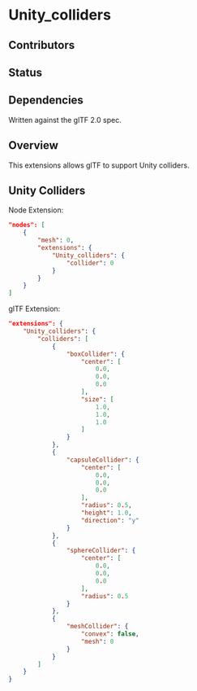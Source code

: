 # Unity\_colliders

## Contributors

## Status

## Dependencies

Written against the glTF 2.0 spec.

## Overview

This extensions allows glTF to support Unity colliders.

## Unity Colliders

Node Extension:
```json
"nodes": [
    {
        "mesh": 0,
        "extensions": {
            "Unity_colliders": {
                "collider": 0
            }
        }
    }
]
```

glTF Extension:
```json
"extensions": {
    "Unity_colliders": {
        "colliders": [
            {
                "boxCollider": {
                    "center": [
                        0.0,
                        0.0,
                        0.0
                    ],
                    "size": [
                        1.0,
                        1.0,
                        1.0
                    ]
                }
            },
            {
                "capsuleCollider": {
                    "center": [
                        0.0,
                        0.0,
                        0.0
                    ],
                    "radius": 0.5,
                    "height": 1.0,
                    "direction": "y"
                }
            },
            {
                "sphereCollider": {
                    "center": [
                        0.0,
                        0.0,
                        0.0
                    ],
                    "radius": 0.5
                }
            },
            {
                "meshCollider": {
                    "convex": false,
                    "mesh": 0
                }
            }
        ]
    }
}
```
